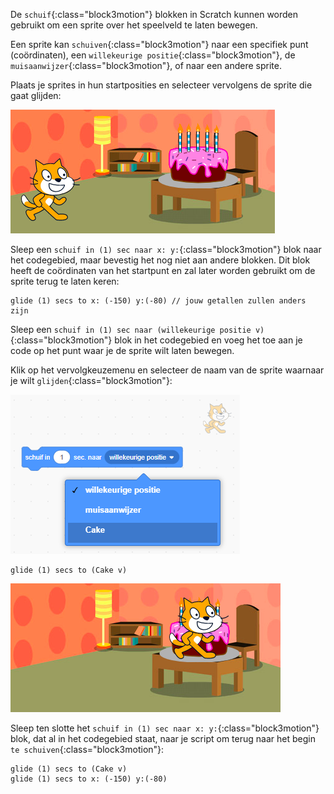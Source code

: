 De `schuif`{:class="block3motion"} blokken in Scratch kunnen worden gebruikt om een sprite over het speelveld te laten bewegen.

Een sprite kan `schuiven`{:class="block3motion"} naar een specifiek punt (coördinaten), een `willekeurige positie`{:class="block3motion"}, de `muisaanwijzer`{:class="block3motion"}, of naar een andere sprite.

Plaats je sprites in hun startposities en selecteer vervolgens de sprite die gaat glijden:

![Het speelveld met zowel kat- als cake-sprites in hun startpositie.](images/example-start.png)

Sleep een `schuif in (1) sec naar x: y:`{:class="block3motion"} blok naar het codegebied, maar bevestig het nog niet aan andere blokken. Dit blok heeft de coördinaten van het startpunt en zal later worden gebruikt om de sprite terug te laten keren:

```blocks3
glide (1) secs to x: (-150) y:(-80) // jouw getallen zullen anders zijn
```

Sleep een `schuif in (1) sec naar (willekeurige positie v)`{:class="block3motion"} blok in het codegebied en voeg het toe aan je code op het punt waar je de sprite wilt laten bewegen.

Klik op het vervolgkeuzemenu en selecteer de naam van de sprite waarnaar je wilt `glijden`{:class="block3motion"}:

![Het vervolgkeuzemenu voor het schuifblok met andere sprites in de lijst.](images/glide-menu.png)

```blocks3
glide (1) secs to (Cake v)
```

![Het speelveld met de kat-sprite naar de cake-sprite geschoven.](images/example-end.png)

Sleep ten slotte het `schuif in (1) sec naar x: y:`{:class="block3motion"} blok, dat al in het codegebied staat, naar je script om terug naar het begin `te schuiven`{:class="block3motion"}:

```blocks3
glide (1) secs to (Cake v)
glide (1) secs to x: (-150) y:(-80)
```
